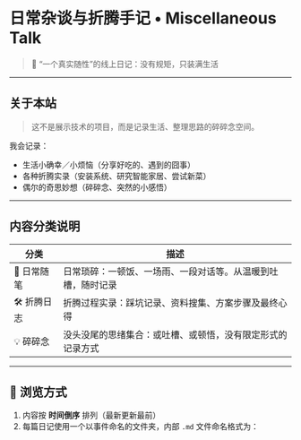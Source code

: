 # 日常杂谈与折腾手记 • Miscellaneous Talk

> 📍 “一个真实随性”的线上日记：没有规矩，只装满生活

---

## 关于本站  
> 这不是展示技术的项目，而是记录生活、整理思路的碎碎念空间。

我会记录：
- 生活小确幸／小烦恼（分享好吃的、遇到的囧事）  
- 各种折腾实录（安装系统、研究智能家居、尝试新菜）  
- 偶尔的奇思妙想（碎碎念、突然的小感悟）

---

## 内容分类说明

| 分类       | 描述                                                                 |
|------------|----------------------------------------------------------------------|
| 📓 日常随笔 | 日常琐碎：一顿饭、一场雨、一段对话等。从温暖到吐槽，随时记录       |
| 🛠 折腾日志 | 折腾过程实录：踩坑记录、资料搜集、方案步骤及最终心得               |
| 💡 碎碎念   | 没头没尾的思绪集合：或吐槽、或顿悟，没有限定形式的记录方式           |

---

## 📁 浏览方式

1. 内容按 **时间倒序** 排列（最新更新最前）  
2. 每篇日记使用一个以事件命名的文件夹，内部 `.md` 文件命名格式为：  
